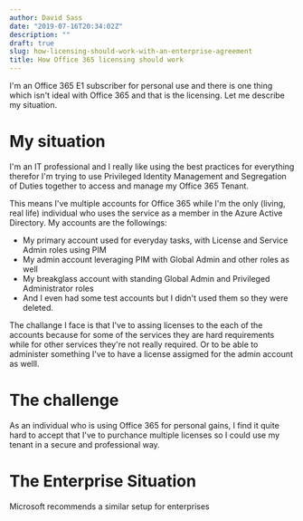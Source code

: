 ```yaml
---
author: David Sass
date: "2019-07-16T20:34:02Z"
description: ""
draft: true
slug: how-licensing-should-work-with-an-enterprise-agreement
title: How Office 365 licensing should work
---
```



I'm an Office 365 E1 subscriber for personal use and there is one thing which isn't ideal with Office 365 and that is the licensing. Let me describe my situation.

# My situation

I'm an IT professional and I really like using the best practices for everything therefor I'm trying to use Privileged Identity Management and Segregation of Duties together to access and manage my Office 365 Tenant.

This means I've multiple accounts for Office 365 while I'm the only (living, real life) individual who uses the service as a member in the Azure Active Directory. My accounts are the followings:

* My primary account used for everyday tasks, with License and Service Admin roles using PIM
* My admin account leveraging PIM with Global Admin and other roles as well
* My breakglass account with standing Global Admin and Privileged Administrator roles
* And I even had some test accounts but I didn't used them so they were deleted.

The challange I face is that I've to assing licenses to the each of the accounts because for some of the services they are hard requirements while for other services they're not really required. Or to be able to administer something I've to have a license assigmed for the admin account as welll.

# The challenge

As an individual who is using Office 365 for personal gains, I find it quite hard to accept that I've to purchance multiple licenses so I could use my tenant in a secure and professional way.

# The Enterprise Situation

Microsoft recommends a similar setup for enterprises

